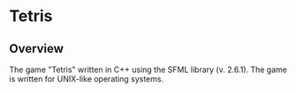 # Tetris

## Overview

The game "Tetris" written in C++ using the SFML library (v. 2.6.1). The game is written for UNIX-like operating systems.